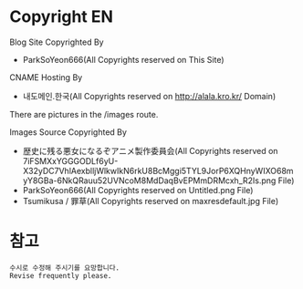 # Copyright EN
Blog Site Copyrighted By
* ParkSoYeon666(All Copyrights reserved on This Site)

CNAME Hosting By
* 내도메인.한국(All Copyrights reserved on http://alala.kro.kr/ Domain)

There are pictures in the /images route.

Images Source Copyrighted By
* 歴史に残る悪女になるぞアニメ製作委員会(All Copyrights reserved on 7iFSMXxYGGGODLf6yU-X32yDC7VhlAexblljWlkwIkN6rkU8BcMggi5TYL9JorP6XQHnyWIXO68myY8GBa-6NkQRauu52UVNcoM8MdDaqBvEPMmDRMcxh_R2Is.png File)
* ParkSoYeon666(All Copyrights reserved on Untitled.png File)
* Tsumikusa / 罪草(All Copyrights reserved on maxresdefault.jpg File)

# 참고
```
수시로 수정해 주시기를 요망합니다.
Revise frequently please.
```
